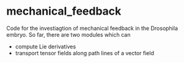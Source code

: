 # mechanical_feedback
Code for the investiagtion of mechanical feedback in the Drosophila embryo. So far, there are two modules which can 
- compute Lie derivatives  
- transport tensor fields along path lines of a vector field

